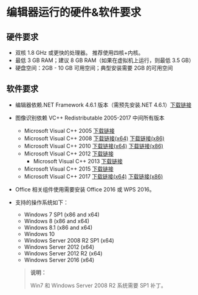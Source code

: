 # 编辑器运行的硬件&软件要求

## 硬件要求

- 双核 1.8 GHz 或更快的处理器。 推荐使用四核+内核。
- 最低 3 GB RAM；建议 8 GB RAM（如果在虚拟机上运行，则最低 3.5 GB）
- 硬盘空间：2GB - 10 GB 可用空间；典型安装需要 2GB 的可用空间

## 软件要求

- 编辑器依赖.NET Framework 4.6.1 版本（需预先安装.NET 4.6.1）[下载链接](https://www.microsoft.com/zh-CN/download/details.aspx?id=49982)
- 图像识别依赖 VC++ Redistributable 2005-2017 中间所有版本

  - Microsoft Visual C++ 2005 [下载链接](https://www.microsoft.com/zh-CN/download/details.aspx?id=26347) </br>
  - Microsoft Visual C++ 2008 [下载链接(x64)](https://www.microsoft.com/zh-CN/download/details.aspx?id=15336) [下载链接(x86)](https://www.microsoft.com/zh-CN/download/details.aspx?id=29) </br>
  - Microsoft Visual C++ 2010 [下载链接(x64)](https://www.microsoft.com/en-us/download/details.aspx?id=13523) [下载链接(x86)](https://www.microsoft.com/en-us/download/details.aspx?id=8328) </br>
  - Microsoft Visual C++ 2012 [下载链接](https://www.microsoft.com/en-us/download/details.aspx?id=30679) </br>
    - Microsoft Visual C++ 2013 [下载链接](https://www.microsoft.com/zh-CN/download/details.aspx?id=40784) </br>
  - Microsoft Visual C++ 2015 [下载链接](https://www.microsoft.com/en-us/download/details.aspx?id=48145) </br>
  - Microsoft Visual C++ 2017 [下载链接(x64)](https://go.microsoft.com/fwlink/?LinkId=746572) [下载链接(x86)](https://go.microsoft.com/fwlink/?LinkId=746571)
- Office 相关组件使用需要安装 Office 2016 或 WPS 2016。
- 支持的操作系统如下：
  - Windows 7 SP1 (x86 and x64)</br>
  - Windows 8 (x86 and x64)</br>
  - Windows 8.1 (x86 and x64)</br>
  - Windows 10 </br>
  - Windows Server 2008 R2 SP1 (x64)</br>
  - Windows Server 2012 (x64)</br>
  - Windows Server 2012 R2 (x64)</br>
  - Windows Server 2016 (x64)</br>

  >**说明：**
  >
  >Win7 和 Windows Server 2008 R2 系统需要 SP1 补丁。
